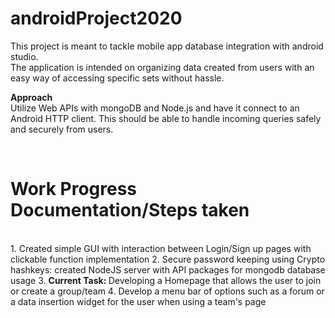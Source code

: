 # androidProject2020
This project is meant to tackle mobile app database integration with android studio.  
The application is intended on organizing data created from users with an easy way of accessing specific sets without hassle.

<b> Approach </b>
<br />
Utilize Web APIs with mongoDB and Node.js and have it connect to an Android HTTP client. This should be able to handle incoming queries safely and securely from users.

<br />
<h1> Work Progress Documentation/Steps taken </h1>
<br />
1. Created simple GUI with interaction between Login/Sign up pages with clickable function implementation
2. Secure password keeping using Crypto hashkeys: created NodeJS server with API packages for mongodb database usage
3. <b>Current Task: </b> Developing a Homepage that allows the user to join or create a group/team
4. Develop a menu bar of options such as a forum or a data insertion widget for the user when using a team's page
